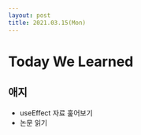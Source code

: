 ```yaml
---
layout: post
title: 2021.03.15(Mon)
---
```


# Today We Learned

## 애지

- useEffect 자료 훑어보기
- 논문 읽기
